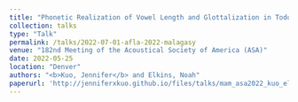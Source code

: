 ```yaml
---
title: "Phonetic Realization of Vowel Length and Glottalization in Todos Santos Mam"
collection: talks
type: "Talk"
permalink: /talks/2022-07-01-afla-2022-malagasy
venue: "182nd Meeting of the Acoustical Society of America (ASA)"
date: 2022-05-25
location: "Denver"
authors: "<b>Kuo, Jennifer</b> and Elkins, Noah"
paperurl: 'http://jenniferxkuo.github.io/files/talks/mam_asa2022_kuo_elkins.pdf'
---
```

